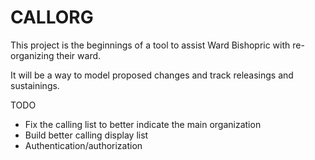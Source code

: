 # CALLORG

This project is the beginnings of a tool to
assist Ward Bishopric with re-organizing their ward.

It will be a way to model proposed changes
and track releasings and sustainings.

TODO
- Fix the calling list to better indicate the main organization
- Build better calling display list
- Authentication/authorization

